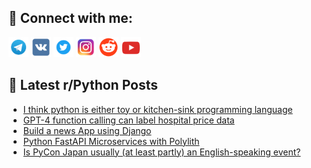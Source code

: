 ## 🔎 Connect with me:
[<img src="https://github.com/bullbesh/bullbesh/blob/main/images/Telegram.png" width="32" height="32" />](https://t.me/bullbesh)
[<img src="https://github.com/bullbesh/bullbesh/blob/main/images/VK.png" width="32" height="32" />](https://vk.com/bullbesh)
[<img src="https://github.com/bullbesh/bullbesh/blob/main/images/Twitter.png" width="32" height="32" />](https://twitter.com/bullbesh1)
[<img src="https://github.com/bullbesh/bullbesh/blob/main/images/Instagram.png" width="32" height="32" />](https://www.instagram.com/bullbesh)
[<img src="https://github.com/bullbesh/bullbesh/blob/main/images/Reddit.png" width="32" height="32" />](https://www.reddit.com/user/bullbesh)
[<img src="https://github.com/bullbesh/bullbesh/blob/main/images/YouTube.png" width="32" height="32" />](https://www.youtube.com/channel/UCtfjRs6uzgq5mfm8S06WTcg)

## 📕 Latest r/Python Posts
<!-- BLOG-POST-LIST:START -->
- [I think python is either toy or kitchen-sink programming language](https://www.reddit.com/r/Python/comments/1598krw/i_think_python_is_either_toy_or_kitchensink/)
- [GPT-4 function calling can label hospital price data](https://www.reddit.com/r/Python/comments/1597i8b/gpt4_function_calling_can_label_hospital_price/)
- [Build a news App using Django](https://www.reddit.com/r/Python/comments/1595x7d/build_a_news_app_using_django/)
- [Python FastAPI Microservices with Polylith](https://www.reddit.com/r/Python/comments/15959vt/python_fastapi_microservices_with_polylith/)
- [Is PyCon Japan usually &lpar;at least partly&rpar; an English-speaking event?](https://www.reddit.com/r/Python/comments/1594i9l/is_pycon_japan_usually_at_least_partly_an/)
<!-- BLOG-POST-LIST:END -->
